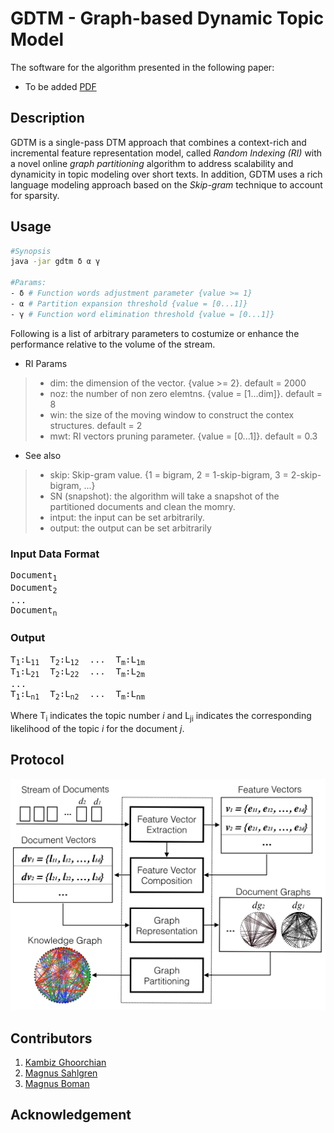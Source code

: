 # GDTM - Graph-based Dynamic Topic Model

The software for the algorithm presented in the following paper:
 - To be added [PDF](https://www.kth.se/profile/ghoorian)

## Description
GDTM is a single-pass DTM approach that combines a context-rich and incremental feature representation model, called *Random Indexing (RI)* with a novel online *graph partitioning* algorithm to address scalability and dynamicity in topic modeling over short texts. In addition, GDTM uses a rich language modeling approach based on the *Skip-gram* technique to account for sparsity.

## Usage

``` bash
#Synopsis
java -jar gdtm δ α γ

#Params:
- δ # Function words adjustment parameter {value >= 1}
- α # Partition expansion threshold {value = [0...1]}
- γ # Function word elimination threshold {value = [0...1]}
```

Following is a list of arbitrary parameters to costumize or enhance the performance relative to the volume of the stream.

* RI Params
> + dim: the dimension of the vector. {value >= 2}. default = 2000
> + noz: the number of non zero elemtns. {value = [1...dim]}. default = 8
> + win: the size of the moving window to construct the contex structures. default = 2 
> + mwt: RI vectors pruning parameter. {value = [0...1]}. default = 0.3

* See also
> - skip: Skip-gram value. {1 = bigram, 2 = 1-skip-bigram, 3 = 2-skip-bigram, ...}
> - SN (snapshot): the algorithm will take a snapshot of the partitioned documents and clean the momry.
> - intput: the input can be set arbitrarily.
> - output: the output can be set arbitrarily

### Input Data Format
<pre>
Document<sub>1</sub>
Document<sub>2</sub>
...
Document<sub>n</sub>
</pre>

### Output
<pre>
T<sub>1</sub>:L<sub>11</sub>  T<sub>2</sub>:L<sub>12</sub>  ...  T<sub>m</sub>:L<sub>1m</sub>
T<sub>1</sub>:L<sub>21</sub>  T<sub>2</sub>:L<sub>22</sub>  ...  T<sub>m</sub>:L<sub>2m</sub>
...
T<sub>1</sub>:L<sub>n1</sub>  T<sub>2</sub>:L<sub>n2</sub>  ...  T<sub>m</sub>:L<sub>nm</sub>
</pre>

Where T<sub>i</sub> indicates the topic number *i* and L<sub>ji</sub> indicates the corresponding likelihood of the topic *i* for the document *j*.

## Protocol
![alt text](https://github.com/kambizG/gdtm/blob/master/img/protocol.png "The protocol of the algorithm.")

## Contributors
1. [Kambiz Ghoorchian](https://www.kth.se/profile/ghoorian)
2. [Magnus Sahlgren](https://www.sics.se/people/magnus-sahlgren)
3. [Magnus Boman](https://www.kth.se/profile/mab)

## Acknowledgement
